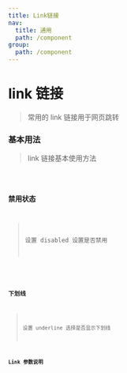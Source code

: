 ```yaml
---
title: Link链接
nav:
  title: 通用
  path: /component
group:
  path: /component
---
```


# link 链接

> 常用的 link 链接用于网页跳转

### 基本用法

> link 链接基本使用方法

<code src="./demo/index1.tsx" />

### 禁用状态

> 设置 disabled 设置是否禁用

<code src="./demo/index2.tsx" />

### 下划线

> 设置 underline 选择是否显示下划线 <code src="./demo/index3.tsx" />

### Link 参数说明

<API />
